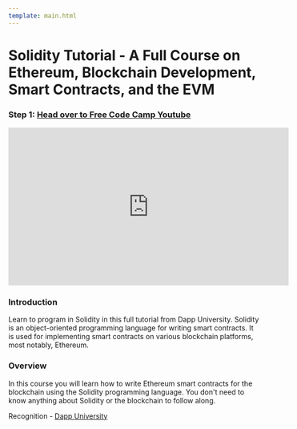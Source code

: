 ```yaml
---
template: main.html
---
```


# Solidity Tutorial - A Full Course on Ethereum, Blockchain Development, Smart Contracts, and the EVM

### Step 1: [Head over to Free Code Camp Youtube](https://www.youtube.com/watch?v=ipwxYa-F1uY)

<iframe width="560" height="315" src="https://www.youtube.com/embed/ipwxYa-F1uY" title="YouTube video player" frameborder="0" allow="accelerometer; autoplay; clipboard-write; encrypted-media; gyroscope; picture-in-picture" allowfullscreen></iframe>

### Introduction

Learn to program in Solidity in this full tutorial from Dapp University. Solidity is an object-oriented programming language for writing smart contracts. It is used for implementing smart contracts on various blockchain platforms, most notably, Ethereum.

### Overview

In this course you will learn how to write Ethereum smart contracts for the blockchain using the Solidity programming language. You don't need to know anything about Solidity or the blockchain to follow along.

Recognition - [Dapp University](https://www.dappuniversity.com/)
